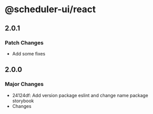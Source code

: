 # @scheduler-ui/react

## 2.0.1

### Patch Changes

- Add some fixes

## 2.0.0

### Major Changes

- 24124df: Add version package eslint and change name package storybook
- Changes
